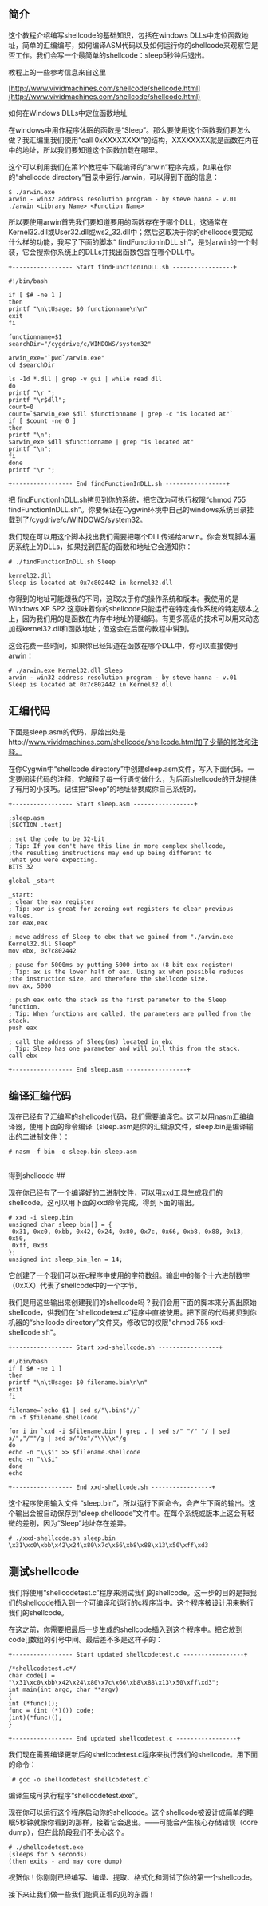 ## 简介 ##
这个教程介绍编写shellcode的基础知识，包括在windows DLLs中定位函数地址，简单的汇编编写，如何编译ASM代码以及如何运行你的shellcode来观察它是否工作。我们会写一个最简单的shellcode：sleep5秒钟后退出。

教程上的一些参考信息来自这里

[http://www.vividmachines.com/shellcode/shellcode.html](http://www.vividmachines.com/shellcode/shellcode.html)

如何在Windows DLLs中定位函数地址

在windows中用作程序休眠的函数是“Sleep”。那么要使用这个函数我们要怎么做？我汇编里我们使用“call 0xXXXXXXXX”的结构，XXXXXXXX就是函数在内在中的地址，所以我们要知道这个函数加载在哪里。

这个可以利用我们在第1个教程中下载编译的“arwin”程序完成，如果在你的“shellcode directory”目录中运行./arwin，可以得到下面的信息：

    $ ./arwin.exe
    arwin - win32 address resolution program - by steve hanna - v.01
    ./arwin <Library Name> <Function Name>

所以要使用arwin首先我们要知道要用的函数存在于哪个DLL，这通常在Kernel32.dll或User32.dll或ws2_32.dll中；然后这取决于你的shellcode要完成什么样的功能，我写了下面的脚本“ findFunctionInDLL.sh”，是对arwin的一个封装，它会搜索你系统上的DLLs并找出函数包含在哪个DLL中。

    +----------------- Start findFunctionInDLL.sh -----------------+
    
    #!/bin/bash
    
    if [ $# -ne 1 ]
    then
    printf "\n\tUsage: $0 functionname\n\n"
    exit
    fi
    
    functionname=$1
    searchDir="/cygdrive/c/WINDOWS/system32"
    
    arwin_exe="`pwd`/arwin.exe"
    cd $searchDir
    
    ls -1d *.dll | grep -v gui | while read dll
    do
    printf "\r ";
    printf "\r$dll";
    count=0
    count=`$arwin_exe $dll $functionname | grep -c "is located at"`
    if [ $count -ne 0 ]
    then
    printf "\n";
    $arwin_exe $dll $functionname | grep "is located at"
    printf "\n";
    fi
    done
    printf "\r ";
    
    +----------------- End findFunctionInDLL.sh -----------------+

把 findFunctionInDLL.sh拷贝到你的系统，把它改为可执行权限“chmod 755 findFunctionInDLL.sh”。你要保证在Cygwin环境中自己的windows系统目录挂载到了/cygdrive/c/WINDOWS/system32。

我们现在可以用这个脚本找出我们需要把哪个DLL传递给arwin。你会发现脚本遍历系统上的DLLs，如果找到匹配的函数和地址它会通知你：
    
    # ./findFunctionInDLL.sh Sleep
    
    kernel32.dll
    Sleep is located at 0x7c802442 in kernel32.dll

你得到的地址可能跟我的不同，这取决于你的操作系统和版本。我使用的是Windows XP SP2.这意味着你的shellcode只能运行在特定操作系统的特定版本之上，因为我们用的是函数在内存中地址的硬编码。有更多高级的技术可以用来动态加载kernel32.dll和函数地址；但这会在后面的教程中讲到。 

这会花费一些时间，如果你已经知道在函数在哪个DLL中，你可以直接使用arwin：

    # ./arwin.exe Kernel32.dll Sleep
    arwin - win32 address resolution program - by steve hanna - v.01
    Sleep is located at 0x7c802442 in Kernel32.dll

## 汇编代码 ##
下面是sleep.asm的代码，原始出处是http://www.vividmachines.com/shellcode/shellcode.html加了少量的修改和注释。

在你Cygwin中“shellcode directory”中创建sleep.asm文件，写入下面代码。一定要阅读代码的注释，它解释了每一行语句做什么，为后面shellcode的开发提供了有用的小技巧。记住把“Sleep”的地址替换成你自己系统的。

    +----------------- Start sleep.asm -----------------+
    
    ;sleep.asm
    [SECTION .text]
    
    ; set the code to be 32-bit
    ; Tip: If you don't have this line in more complex shellcode,
    ;the resulting instructions may end up being different to
    ;what you were expecting.
    BITS 32
    
    global _start
    
    _start:
    ; clear the eax register
    ; Tip: xor is great for zeroing out registers to clear previous values.
    xor eax,eax
    
    ; move address of Sleep to ebx that we gained from "./arwin.exe Kernel32.dll Sleep"
    mov ebx, 0x7c802442
    
    ; pause for 5000ms by putting 5000 into ax (8 bit eax register)
    ; Tip: ax is the lower half of eax. Using ax when possible reduces
    ;the instruction size, and therefore the shellcode size.
    mov ax, 5000
    
    ; push eax onto the stack as the first parameter to the Sleep function.
    ; Tip: When functions are called, the parameters are pulled from the stack.
    push eax
    
    ; call the address of Sleep(ms) located in ebx
    ; Tip: Sleep has one parameter and will pull this from the stack.
    call ebx
    
    +----------------- End sleep.asm -----------------+

## 编译汇编代码 ##
现在已经有了汇编写的shellcode代码，我们需要编译它。这可以用nasm汇编编译器，使用下面的命令编译（sleep.asm是你的汇编源文件，sleep.bin是编译输出的二进制文件 ）：

    # nasm -f bin -o sleep.bin sleep.asm
## 
得到shellcode ##

现在你已经有了一个编译好的二进制文件，可以用xxd工具生成我们的shellcode。这可以用下面的xxd命令完成，得到下面的输出。

    # xxd -i sleep.bin
    unsigned char sleep_bin[] = {
     0x31, 0xc0, 0xbb, 0x42, 0x24, 0x80, 0x7c, 0x66, 0xb8, 0x88, 0x13, 0x50,
     0xff, 0xd3
    };
    unsigned int sleep_bin_len = 14;

它创建了一个我们可以在c程序中使用的字符数组。输出中的每个十六进制数字（0xXX）代表了shellcode中的一个字节。 

我们是用这些输出来创建我们的shellcode吗？我们会用下面的脚本来分离出原始shellcode，供我们在“shellcodetest.c”程序中直接使用。把下面的代码拷贝到你机器的“shellcode directory”文件夹，修改它的权限"chmod 755 xxd-shellcode.sh"。

    +----------------- Start xxd-shellcode.sh -----------------+
    
    #!/bin/bash
    if [ $# -ne 1 ]
    then
    printf "\n\tUsage: $0 filename.bin\n\n"
    exit
    fi
    
    filename=`echo $1 | sed s/"\.bin$"//`
    rm -f $filename.shellcode
    
    for i in `xxd -i $filename.bin | grep , | sed s/" "/" "/ | sed s/","/""/g | sed s/"0x"/"\\\\x"/g`
    do
    echo -n "\\$i" >> $filename.shellcode
    echo -n "\\$i"
    done
    echo
    
    +----------------- End xxd-shellcode.sh -----------------+

这个程序使用输入文件 “sleep.bin”，所以运行下面命令，会产生下面的输出。这个输出会被自动保存到“sleep.shellcode”文件中。在每个系统或版本上这会有轻微的差别，因为“Sleep”地址存在差异。
    
    # ./xxd-shellcode.sh sleep.bin
    \x31\xc0\xbb\x42\x24\x80\x7c\x66\xb8\x88\x13\x50\xff\xd3

## 测试shellcode ##

我们将使用“shellcodetest.c”程序来测试我们的shellcode。这一步的目的是把我们的shellcode插入到一个可编译和运行的c程序当中。这个程序被设计用来执行我们的shellcode。

在这之前，你需要把最后一步生成的shellcode插入到这个程序中。把它放到code[]数组的引号中间。最后差不多是这样子的：

    +----------------- Start updated shellcodetest.c -----------------+
    
    /*shellcodetest.c*/
    char code[] = "\x31\xc0\xbb\x42\x24\x80\x7c\x66\xb8\x88\x13\x50\xff\xd3";
    int main(int argc, char **argv)
    {
    int (*func)();
    func = (int (*)()) code;
    (int)(*func)();
    }
    
    +----------------- End updated shellcodetest.c -----------------+

我们现在需要编译更新后的shellcodetest.c程序来执行我们的shellcode。用下面的命令： 

	`# gcc -o shellcodetest shellcodetest.c`

编译生成可执行程序“shellcodetest.exe”。

现在你可以运行这个程序启动你的shellcode。这个shellcode被设计成简单的睡眠5秒钟就像你看到的那样，接着它会退出。——可能会产生核心存储错误（core dump），但在此阶段我们不关心这个。

    # ./shellcodetest.exe
    (sleeps for 5 seconds)
    (then exits - and may core dump)

祝贺你！你刚刚已经编写、编译、提取、格式化和测试了你的第一个shellcode。

接下来让我们做一些我们能真正看的见的东西！